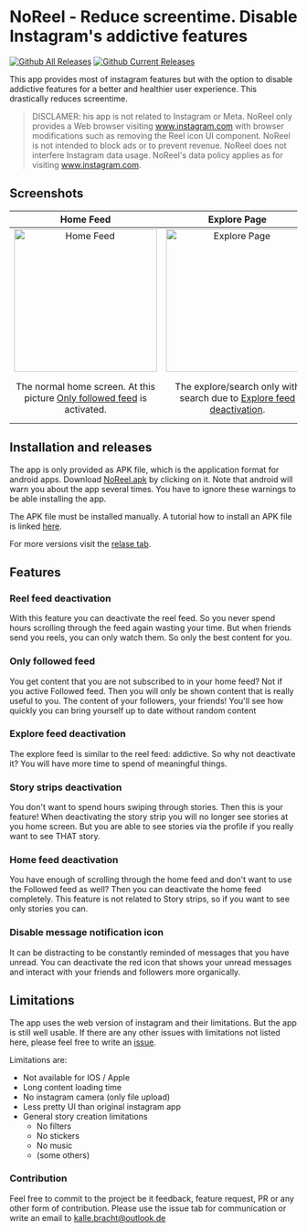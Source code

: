 # NoReel - Reduce screentime. Disable Instagram's addictive features
[![Github All Releases](https://img.shields.io/github/downloads/Kalbra/NoReel/total.svg)](https://github.com/Kalbra/NoReel/releases/latest/download/NoReel.apk)
[![Github Current Releases](https://img.shields.io/github/v/release/Kalbra/NoReel)](https://github.com/Kalbra/NoReel/releases/latest)

This app provides most of instagram features but with the option to disable addictive features 
for a better and healthier user experience. This drastically reduces screentime.

> DISCLAMER: his app is not related to Instagram or Meta. NoReel only provides a Web browser visiting www.instagram.com
>  with browser modifications such as removing the Reel icon UI component. NoReel is not intended to block ads or to prevent revenue.
>  NoReel does not interfere Instagram data usage. NoReel's data policy applies as for visiting www.instagram.com.

## Screenshots
| Home Feed | Explore Page | Settings Page |
|:---------:|:------------:|:-------------:|
| <img src="/docs/home_page.png" alt="Home Feed" width="250"/> | <img src="docs/explore_page.png" alt="Explore Page" width="250"/> | <img src="docs/settings_page.png" alt="Settings Page" width="250"/> |
| The normal home screen. At this picture [Only followed feed](#only-followed-feed) is activated. | The explore/search only with search due to [Explore feed deactivation](#explore-feed-deactivation). | The settings/account page. You can access the NoReel settings <br> via the orange button and customize NoReels [features](#features). 

## Installation and releases
The app is only provided as APK file, which is the application format for android apps.
Download [NoReel.apk](https://github.com/Kalbra/NoReel/releases/latest/download/NoReel.apk) by clicking on it. Note that android will warn you about the app several times. 
You have to ignore these warnings to be able installing the app.

The APK file must be installed manually. A tutorial how to install an APK file is linked 
[here](https://www.lifewire.com/install-apk-on-android-4177185). 

For more versions visit the [relase tab](https://github.com/Kalbra/NoReel/releases).

## Features
### Reel feed deactivation
With this feature you can deactivate the reel feed. So you never spend hours scrolling through the feed again wasting your time.
But when friends send you reels, you can only watch them. So only the best content for you. 

### Only followed feed
You get content that you are not subscribed to in your home feed? Not if you active Followed feed. 
Then you will only be shown content that is really useful to you. The content of your followers, your friends!
You'll see how quickly you can bring yourself up to date without random content

### Explore feed deactivation
The explore feed is similar to the reel feed: addictive. So why not deactivate it? You will have more time to spend of meaningful things.

### Story strips deactivation
You don't want to spend hours swiping through stories. Then this is your feature! When deactivating the story strip you will no longer see stories at you home screen.
But you are able to see stories via the profile if you really want to see THAT story.

### Home feed deactivation
You have enough of scrolling through the home feed and don't want to use the Followed feed as well? Then you can deactivate the home feed completely.
This feature is not related to Story strips, so if you want to see only stories you can.

### Disable message notification icon
It can be distracting to be constantly reminded of messages that you have unread. You can deactivate the red icon that shows your unread messages and interact with your friends and followers more organically.

## Limitations
The app uses the web version of instagram and their limitations.
But the app is still well usable. If there are any other issues with limitations not listed here,
please feel free to write an [issue](https://github.com/Kalbra/noreel/issues/new).

Limitations are:
- Not available for IOS / Apple
- Long content loading time
- No instagram camera (only file upload)
- Less pretty UI than original instagram app
- General story creation limitations
  - No filters
  - No stickers
  - No music
  - (some others)

### Contribution
Feel free to commit to the project be it feedback, feature request, 
PR or any other form of contribution. Please use the issue tab for communication or 
write an email to [kalle.bracht@outlook.de](mailto:kalle.bracht@outlook.de)
